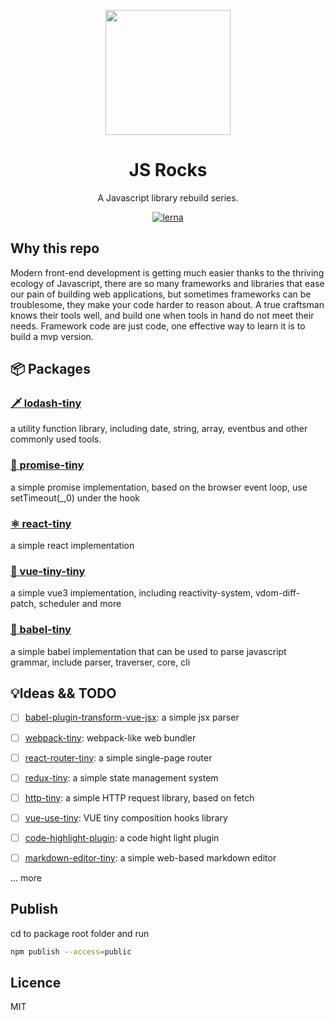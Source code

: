 <p align="center">
  <a href="#">
    <img width="200" src="https://cdn.jsdelivr.net/gh/chenxiaoyao6228/cloudimg@main/2023/js-rock.png"></img>
  </a>
</p>

<h1 align="center">JS Rocks</h1>

<div align="center">
  A Javascript library rebuild series.
<div>

[![lerna](https://img.shields.io/badge/maintained%20with-lerna-cc00ff.svg)](https://lerna.js.org/)

<div align="left"><div>

## Why this repo

Modern front-end development is getting much easier thanks to the thriving ecology of Javascript, there are so many frameworks and libraries that ease our pain of building web applications, but sometimes frameworks can be troublesome, they make your code harder to reason about. A true craftsman knows their tools well, and build one when tools in hand do not meet their needs. Framework code are just code, one effective way to learn it is to build a mvp version.

## 📦 Packages

### [🗡️ lodash-tiny](./packages/lodash-tiny/README.md)

a utility function library, including date, string, array, eventbus and other commonly used tools.

### [🧭 promise-tiny](./packages/promise-tiny/README.md)

a simple promise implementation, based on the browser event loop, use setTimeout(\_,0) under the hook

### [ ⚛️ react-tiny](./packages/react-tiny/README.md)

a simple react implementation

### [🚀 vue-tiny-tiny](./packages/vue-tiny/README.md)

a simple vue3 implementation, including reactivity-system, vdom-diff-patch, scheduler and more

### [🗼 babel-tiny](./packages/babel-tiny/README.md)

a simple babel implementation that can be used to parse javascript grammar, include parser, traverser, core, cli

## 💡Ideas && TODO

- [ ] [babel-plugin-transform-vue-jsx](): a simple jsx parser

- [ ] [webpack-tiny](): webpack-like web bundler

- [ ] [react-router-tiny](): a simple single-page router

- [ ] [redux-tiny](): a simple state management system

- [ ] [http-tiny](): a simple HTTP request library, based on fetch

- [ ] [vue-use-tiny](): VUE tiny composition hooks library

- [ ] [code-highlight-plugin](): a code hight light plugin

- [ ] [markdown-editor-tiny](): a simple web-based markdown editor

... more

## Publish

cd to package root folder and run

```sh
npm publish --access=public
```

## Licence

MIT
